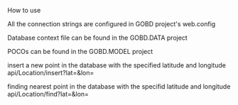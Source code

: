 How to use

All the connection strings are configured in GOBD project's web.config

Database context file can be found in the GOBD.DATA project

POCOs can be found in the GOBD.MODEL project

insert a new point in the database with the specified latitude and longitude
api/Location/insert?lat=<lat>&lon=<lon>

finding nearest point in the database with the specifid latitude and longitude
api/Location/find?lat=<lat>&lon=<lon>
